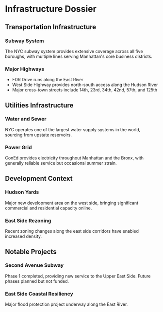 # Infrastructure Dossier

## Transportation Infrastructure

### Subway System

The NYC subway system provides extensive coverage across all five boroughs, with multiple lines serving Manhattan's core business districts.

### Major Highways

- FDR Drive runs along the East River
- West Side Highway provides north-south access along the Hudson River
- Major cross-town streets include 14th, 23rd, 34th, 42nd, 57th, and 125th

## Utilities Infrastructure

### Water and Sewer

NYC operates one of the largest water supply systems in the world, sourcing from upstate reservoirs.

### Power Grid

ConEd provides electricity throughout Manhattan and the Bronx, with generally reliable service but occasional summer strain.

## Development Context

### Hudson Yards

Major new development area on the west side, bringing significant commercial and residential capacity online.

### East Side Rezoning

Recent zoning changes along the east side corridors have enabled increased density.

## Notable Projects

### Second Avenue Subway

Phase 1 completed, providing new service to the Upper East Side. Future phases planned but not funded.

### East Side Coastal Resiliency

Major flood protection project underway along the East River.


